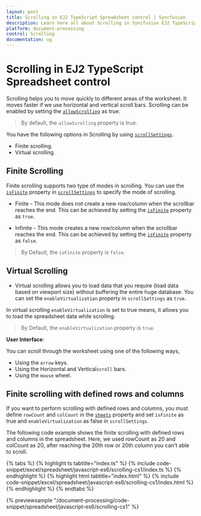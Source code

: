 ```yaml
---
layout: post
title: Scrolling in EJ2 TypeScript Spreadsheet control | Syncfusion
description: Learn here all about Scrolling in Syncfusion EJ2 TypeScript Spreadsheet control of Syncfusion Essential JS 2 and more.
platform: document-processing
control: Scrolling 
documentation: ug
---
```


# Scrolling in EJ2 TypeScript Spreadsheet control

Scrolling helps you to move quickly to different areas of the worksheet. It moves faster if we use horizontal and vertical scroll bars. Scrolling can be enabled by setting the [`allowScrolling`](https://ej2.syncfusion.com/documentation/api/spreadsheet/#allowscrolling) as true.

> By default, the `allowScrolling` property is true.

You have the following options in Scrolling by using [`scrollSettings`](https://ej2.syncfusion.com/documentation/api/spreadsheet/#scrollsettings).

* Finite scrolling.
* Virtual scrolling.

## Finite Scrolling

Finite scrolling supports two type of modes in scrolling. You can use the [`isFinite`](https://ej2.syncfusion.com/documentation/api/spreadsheet/scrollSettings/#isfinite) property in [`scrollSettings`](https://ej2.syncfusion.com/documentation/api/spreadsheet/#scrollsettings) to specify the mode of scrolling.

* Finite - This mode does not create a new row/column when the scrollbar reaches the end. This can be achieved by setting the [`isFinite`](https://ej2.syncfusion.com/documentation/api/spreadsheet/scrollSettings/#isfinite) property as `true`.

* Infinite - This mode creates a new row/column when the scrollbar reaches the end. This can be achieved by setting the [`isFinite`](https://ej2.syncfusion.com/documentation/api/spreadsheet/scrollSettings/#isfinite) property as `false`.

> By Default, the `isFinite` property is `false`.

## Virtual Scrolling

* Virtual scrolling allows you to load data that you require (load data based on viewport size) without buffering the entire huge database. You can set the `enableVirtualization` property in `scrollSettings` as `true`.

In virtual scrolling `enableVirtualization` is set to true means, it allows you to load the spreadsheet data while scrolling.

> By Default, the `enableVirtualization` property is `true`.

**User Interface**:

You can scroll through the worksheet using one of the following ways,

* Using the `arrow` keys.
* Using the Horizontal and Vertical`scroll` bars.
* Using the `mouse` wheel.

## Finite scrolling with defined rows and columns

If you want to perform scrolling with defined rows and columns, you must define `rowCount` and `colCount` in the [`sheets`](https://ej2.syncfusion.com/documentation/api/spreadsheet/#sheets) property and set `isFinite` as true and `enableVirtualization` as false in `scrollSettings`.

The following code example shows the finite scrolling with defined rows and columns in the spreadsheet. Here, we used rowCount as 20 and colCount as 20, after reaching the 20th row or 20th column you can't able to scroll.

{% tabs %}
{% highlight ts tabtitle="index.ts" %}
{% include code-snippet/excel/spreadsheet/javascript-es6/scrolling-cs1/index.ts %}
{% endhighlight %}
{% highlight html tabtitle="index.html" %}
{% include code-snippet/excel/spreadsheet/javascript-es6/scrolling-cs1/index.html %}
{% endhighlight %}
{% endtabs %}
        
{% previewsample "/document-processing/code-snippet/spreadsheet/javascript-es6/scrolling-cs1" %}